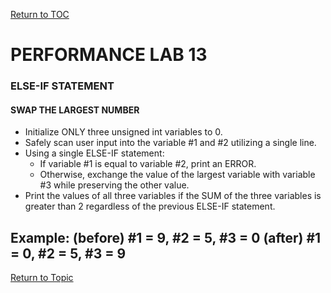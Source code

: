 <a href="https://github.com/CyberTrainingUSAF/05-C-Programming/blob/master/00-Table-of-Contents.md" rel="Return to TOC"> Return to TOC </a>

# PERFORMANCE LAB 13

### ELSE-IF STATEMENT

#### SWAP THE LARGEST NUMBER
* Initialize ONLY three unsigned int variables to 0.
* Safely scan user input into the variable #1 and #2 utilizing a single line.
* Using a single ELSE-IF statement:
    * If variable #1 is equal to variable #2, print an ERROR.
    * Otherwise, exchange the value of the largest variable with variable #3 while preserving the other value.
* Print the values of all three variables if the SUM of the three variables is greater than 2 regardless of the previous  ELSE-IF statement.

**Example: (before) #1 = 9, #2 = 5, #3 = 0
           (after)  #1 = 0, #2 = 5, #3 = 9**
---

<a href="https://github.com/CyberTrainingUSAF/05-C-Programming/blob/master/07_Control_flow/02_conditional-statements.md" rel="Return to Topic"> Return to Topic </a>
